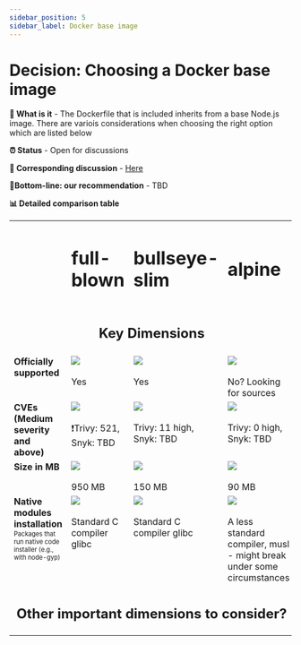 ```yaml
---
sidebar_position: 5
sidebar_label: Docker base image
---
```


# Decision: Choosing a **Docker base image**

**📔 What is it** - The Dockerfile that is included inherits from a base Node.js image. There are variois considerations when choosing the right option which are listed below

**⏰ Status** - Open for discussions

**📁 Corresponding discussion** - [Here](https://github.com/practicajs/practica/issues/229)

**🎯Bottom-line: our recommendation** - TBD

**📊 Detailed comparison table**

<table valign="top">
  <tr>
    <td></td>
    <td><h1>full-blown</h1></td>
    <td><h1>bullseye-slim</h1></td>
    <td><h1>alpine</h1></td>
  </tr>
  <tr>
    <td colspan="4" align="center"><h2>Key Dimensions</h2></td>
  </tr>
  <tr valign="top">
    <td><b>Officially supported</b></td>
    <td><img src="/img/docs/decisions/full.png"/><br/><br/>Yes</td>
    <td><img src="/img/docs/decisions/full.png"/><br/><br/>Yes</td>
<td><img src="/img/docs/decisions/partial.png"/><br/><br/>No? Looking for sources</td>
  </tr>
  <tr valign="top">
    <td><b>CVEs (Medium severity and above)</b></td>
    <td><img src="/img/docs/decisions/partial.png"/><br/><br/>❗️Trivy: 521, Snyk: TBD</td>
    <td><img src="/img/docs/decisions/almost-full.png"/><br/><br/>Trivy: 11 high, Snyk: TBD</td>
    <td><img src="/img/docs/decisions/full.png"/><br/><br/>Trivy: 0 high, Snyk: TBD</td>
  </tr>
  <tr valign="top">
    <td><b>Size in MB</b></td>
    <td><img src="/img/docs/decisions/partial.png"/><br/><br/>950 MB</td>
    <td><img src="/img/docs/decisions/almost-full.png"/><br/><br/>150 MB</td>
    <td><img src="/img/docs/decisions/full.png"/><br/><br/>90 MB</td>
  </tr>
  <tr valign="top">
    <td><b>Native modules installation</b><br/><sub><sup>Packages that run native code installer (e.g., with node-gyp)</sup></sub></td>
    <td><img src="/img/docs/decisions/full.png"/><br/><br/>Standard C compiler glibc</td>
    <td><img src="/img/docs/decisions/full.png"/><br/><br/>Standard C compiler glibc</td>
    <td><img src="/img/docs/decisions/almost-full.png"/><br/><br/>A less standard compiler, musl - might break under some circumstances</td>
  </tr>
<td colspan="4" align="center"><h2>Other important dimensions to consider?</h2></td></table>
